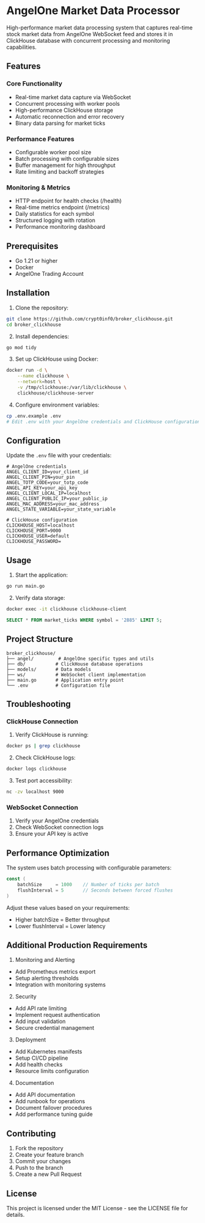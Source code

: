 # AngelOne Market Data Processor

High-performance market data processing system that captures real-time stock market data from AngelOne WebSocket feed and stores it in ClickHouse database with concurrent processing and monitoring capabilities.

## Features

### Core Functionality
- Real-time market data capture via WebSocket
- Concurrent processing with worker pools
- High-performance ClickHouse storage
- Automatic reconnection and error recovery
- Binary data parsing for market ticks

### Performance Features
- Configurable worker pool size
- Batch processing with configurable sizes
- Buffer management for high throughput
- Rate limiting and backoff strategies

### Monitoring & Metrics
- HTTP endpoint for health checks (/health)
- Real-time metrics endpoint (/metrics)
- Daily statistics for each symbol
- Structured logging with rotation
- Performance monitoring dashboard

## Prerequisites

- Go 1.21 or higher
- Docker
- AngelOne Trading Account

## Installation

1. Clone the repository:
```bash
git clone https://github.com/crypt0inf0/broker_clickhouse.git
cd broker_clickhouse
```

2. Install dependencies:
```bash
go mod tidy
```

3. Set up ClickHouse using Docker:
```bash
docker run -d \
    --name clickhouse \
    --network=host \
    -v /tmp/clickhouse:/var/lib/clickhouse \
    clickhouse/clickhouse-server
```

4. Configure environment variables:
```bash
cp .env.example .env
# Edit .env with your AngelOne credentials and ClickHouse configuration
```

## Configuration

Update the `.env` file with your credentials:

```properties
# AngelOne credentials
ANGEL_CLIENT_ID=your_client_id
ANGEL_CLIENT_PIN=your_pin
ANGEL_TOTP_CODE=your_totp_code
ANGEL_API_KEY=your_api_key
ANGEL_CLIENT_LOCAL_IP=localhost
ANGEL_CLIENT_PUBLIC_IP=your_public_ip
ANGEL_MAC_ADDRESS=your_mac_address
ANGEL_STATE_VARIABLE=your_state_variable

# ClickHouse configuration
CLICKHOUSE_HOST=localhost
CLICKHOUSE_PORT=9000
CLICKHOUSE_USER=default
CLICKHOUSE_PASSWORD=
```

## Usage

1. Start the application:
```bash
go run main.go
```

2. Verify data storage:
```bash
docker exec -it clickhouse clickhouse-client
```

```sql
SELECT * FROM market_ticks WHERE symbol = '2885' LIMIT 5;
```

## Project Structure

```
broker_clickhouse/
├── angel/         # AngelOne specific types and utils
├── db/           # ClickHouse database operations
├── models/       # Data models
├── ws/           # WebSocket client implementation
├── main.go       # Application entry point
└── .env          # Configuration file
```

## Troubleshooting

### ClickHouse Connection

1. Verify ClickHouse is running:
```bash
docker ps | grep clickhouse
```

2. Check ClickHouse logs:
```bash
docker logs clickhouse
```

3. Test port accessibility:
```bash
nc -zv localhost 9000
```

### WebSocket Connection

1. Verify your AngelOne credentials
2. Check WebSocket connection logs
3. Ensure your API key is active

## Performance Optimization

The system uses batch processing with configurable parameters:

```go
const (
    batchSize     = 1000    // Number of ticks per batch
    flushInterval = 5       // Seconds between forced flushes
)
```

Adjust these values based on your requirements:
- Higher batchSize = Better throughput
- Lower flushInterval = Lower latency

## Additional Production Requirements

1. Monitoring and Alerting
- Add Prometheus metrics export
- Setup alerting thresholds
- Integration with monitoring systems

2. Security
- Add API rate limiting
- Implement request authentication
- Add input validation
- Secure credential management

3. Deployment
- Add Kubernetes manifests
- Setup CI/CD pipeline
- Add health checks
- Resource limits configuration

4. Documentation
- Add API documentation
- Add runbook for operations
- Document failover procedures
- Add performance tuning guide

## Contributing

1. Fork the repository
2. Create your feature branch
3. Commit your changes
4. Push to the branch
5. Create a new Pull Request

## License

This project is licensed under the MIT License - see the LICENSE file for details.
